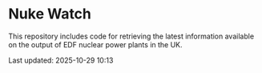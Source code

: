 # Nuke Watch

This repository includes code for retrieving the latest information available on the output of EDF nuclear power plants in the UK.

Last updated: 2025-10-29 10:13